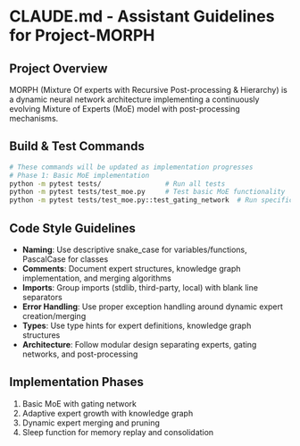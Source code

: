 # CLAUDE.md - Assistant Guidelines for Project-MORPH

## Project Overview
MORPH (Mixture Of experts with Recursive Post-processing & Hierarchy) is a dynamic neural network architecture implementing a continuously evolving Mixture of Experts (MoE) model with post-processing mechanisms.

## Build & Test Commands
```bash
# These commands will be updated as implementation progresses
# Phase 1: Basic MoE implementation
python -m pytest tests/                # Run all tests
python -m pytest tests/test_moe.py     # Test basic MoE functionality
python -m pytest tests/test_moe.py::test_gating_network  # Run specific test
```

## Code Style Guidelines
- **Naming**: Use descriptive snake_case for variables/functions, PascalCase for classes
- **Comments**: Document expert structures, knowledge graph implementation, and merging algorithms
- **Imports**: Group imports (stdlib, third-party, local) with blank line separators
- **Error Handling**: Use proper exception handling around dynamic expert creation/merging
- **Types**: Use type hints for expert definitions, knowledge graph structures
- **Architecture**: Follow modular design separating experts, gating networks, and post-processing

## Implementation Phases
1. Basic MoE with gating network
2. Adaptive expert growth with knowledge graph
3. Dynamic expert merging and pruning
4. Sleep function for memory replay and consolidation